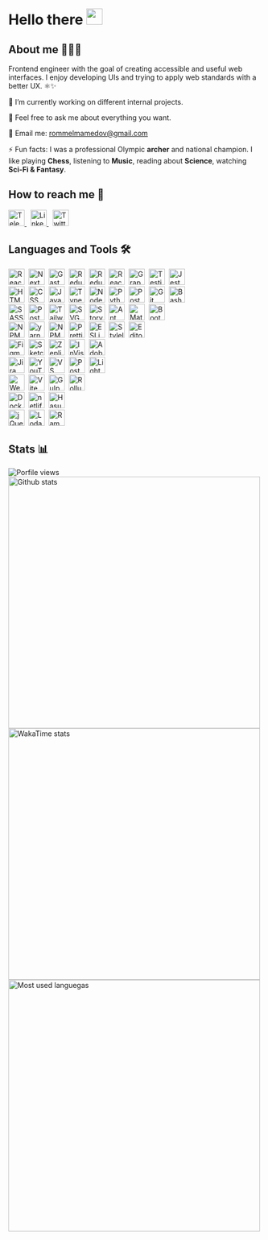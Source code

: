# Hello there <img src="https://media.giphy.com/media/hvRJCLFzcasrR4ia7z/giphy.gif" width="32px"/>

## About me 🧑🏻‍💻

Frontend engineer with the goal of creating accessible and useful web interfaces. I enjoy developing UIs and trying to apply web standards with a better UX. ⚛️✨

🔭 I’m currently working on different internal projects.

💬 Feel free to ask me about everything you want.

📩 Email me: [rommelmamedov@gmail.com](mailto:rommelmamedov@gmail.com)

⚡ Fun facts: I was a professional Olympic **archer** and national champion. I like playing **Chess**, listening to **Music**, reading about **Science**, watching **Sci-Fi & Fantasy**.

## How to reach me 📨

<a href="https://t.me/ramilmamedov" title="Telegram">
  <img src="https://cdn.svgporn.com/logos/telegram.svg" title="Telegram" alt="Telegram" width="32" height="32"/>
</a>&nbsp;
<a href="https://linkedin.com/in/ramilmamedov" title="LinkedIn">
  <img src="https://cdn.svgporn.com/logos/linkedin-icon.svg" title="LinkedIn" alt="LinkedIn" width="32" height="32"/>
</a>&nbsp;
<a href="https://twitter.com/rommelmamedov" title="Twitter">
  <img src="https://cdn.svgporn.com/logos/twitter.svg" title="Twitter" alt="Twitter" width="32" height="32"/>
</a>

## Languages and Tools 🛠

<img src="https://cdn.svgporn.com/logos/react.svg" title="React" alt="React" width="32" height="32"/>&nbsp;
<img src="https://cdn.svgporn.com/logos/nextjs-icon.svg" title="NextJS" alt="NextJS" width="32" height="32"/>&nbsp;
<img src="https://cdn.svgporn.com/logos/gatsby.svg" title="GastbyJS" alt="GastbyJS" width="32" height="32"/>&nbsp;
<img src="https://cdn.svgporn.com/logos/redux.svg" title="Redux" alt="Redux" width="32" height="32"/>&nbsp;
<img src="https://cdn.svgporn.com/logos/redux-saga.svg" title="Redux Saga" alt="Redux Saga" width="32" height="32"/>&nbsp;
<img src="https://cdn.svgporn.com/logos/react-query-icon.svg" title="React Query" alt="React Query" width="32" height="32"/>&nbsp;
<img src="https://cdn.svgporn.com/logos/graphql.svg" title="GraphQL" alt="GraphQL" width="32" height="32"/>&nbsp;
<img src="https://cdn.svgporn.com/logos/testing-library.svg" title="Testing Library" alt="Testing Library" width="32" height="32"/>&nbsp;
<img src="https://cdn.svgporn.com/logos/jest.svg" title="Jest" alt="Jest" width="32" height="32"/>&nbsp;
<br/>
<img src="https://cdn.worldvectorlogo.com/logos/html-1.svg" title="HTML" alt="HTML" width="32" height="32"/>&nbsp;
<img src="https://cdn.worldvectorlogo.com/logos/css-3.svg" title="CSS" alt="CSS" width="32" height="32"/>&nbsp;
<img src="https://cdn.svgporn.com/logos/javascript.svg" title="JavaScript" alt="JavaScript" width="32" height="32"/>&nbsp;
<img src="https://cdn.svgporn.com/logos/typescript-icon.svg" title="TypeScript" alt="TypeScript" width="32" height="32"/>&nbsp;
<img src="https://cdn.svgporn.com/logos/nodejs-icon.svg" title="NodeJS" alt="NodeJS" width="32" height="32"/>&nbsp;
<img src="https://cdn.svgporn.com/logos/python.svg" title="Python" alt="Python" width="32" height="32"/>&nbsp;
<img src="https://cdn.svgporn.com/logos/postgresql.svg" title="PostgreSQL" alt="PostgreSQL" width="32" height="32"/>&nbsp;
<img src="https://cdn.svgporn.com/logos/git-icon.svg" title="Git" alt="Git" width="32" height="32"/>&nbsp;
<img src="https://cdn.svgporn.com/logos/bash-icon.svg" title="Bash" alt="Bash" width="32" height="32"/>&nbsp;
<br/>
<img src="https://cdn.svgporn.com/logos/sass.svg" title="SASS" alt="SASS" width="32" height="32"/>&nbsp;
<img src="https://cdn.svgporn.com/logos/postcss.svg" title="PostCSS" alt="PostCSS" width="32" height="32"/>&nbsp;
<img src="https://cdn.svgporn.com/logos/tailwindcss-icon.svg" title="TailwindCSS" alt="TailwindCSS" width="32" height="32"/>&nbsp;
<img src="https://cdn.svgporn.com/logos/svg.svg" title="SVG" alt="SVG" width="32" height="32"/>&nbsp;
<img src="https://cdn.svgporn.com/logos/storybook-icon.svg" title="Storybook" alt="Storybook" width="32" height="32"/>&nbsp;
<img src="https://cdn.svgporn.com/logos/ant-design.svg" title="Ant Design" alt="Ant Design" width="32" height="32"/>&nbsp;
<img src="https://cdn.svgporn.com/logos/material-ui.svg" title="Material UI" alt="Material UI" width="32" height="32"/>&nbsp;
<img src="https://cdn.svgporn.com/logos/bootstrap.svg" title="Bootstrap" alt="Bootstrap" width="32" height="32"/>&nbsp;
<br/>
<img src="https://cdn.svgporn.com/logos/pnpm.svg" title="PNPM" alt="NPM" width="32" height="32"/>&nbsp;
<img src="https://cdn.svgporn.com/logos/yarn.svg" title="yarn" alt="yarn" width="32" height="32"/>&nbsp;
<img src="https://cdn.svgporn.com/logos/npm-icon.svg" title="NPM" alt="NPM" width="32" height="32"/>&nbsp;
<img src="https://cdn.svgporn.com/logos/prettier.svg" title="Prettier" alt="Prettier" width="32" height="32"/>&nbsp;
<img src="https://cdn.svgporn.com/logos/eslint.svg" title="ESLint" alt="ESLint" width="32" height="32"/>&nbsp;
<img src="https://user-images.githubusercontent.com/38986496/215234326-52747795-344e-4bf5-ac70-a74bc03b051b.svg" title="Stylelint" alt="Stylelint" width="32" height="32"/>&nbsp;
<img src="https://cdn.svgporn.com/logos/editorconfig.svg" title="Editorconfig" alt="Editorconfig" width="32" height="32"/>&nbsp;
<br/>
<img src="https://cdn.svgporn.com/logos/figma.svg" title="Figma" alt="Figma" width="32" height="32"/>&nbsp;
<img src="https://cdn.svgporn.com/logos/sketch.svg" title="Sketch" alt="Sketch" width="32" height="32"/>&nbsp;
<img src="https://cdn.svgporn.com/logos/zeplin.svg" title="Zeplin" alt="Zeplin" width="32" height="32"/>&nbsp;
<img src="https://cdn.svgporn.com/logos/invision-icon.svg" title="InVision" alt="InVision" width="32" height="32"/>&nbsp;
<img src="https://cdn.svgporn.com/logos/adobe-xd.svg" title="Adobe XD" alt="Adobe XD" width="32" height="32"/>&nbsp;
<br/>
<img src="https://cdn.svgporn.com/logos/jira.svg" title="Jira" alt="Jira" width="32" height="32"/>&nbsp;
<img src="https://cdn.svgporn.com/logos/youtrack.svg" title="YouTrack" alt="YouTrack" width="32" height="32"/>&nbsp;
<img src="https://cdn.svgporn.com/logos/visual-studio-code.svg" title="VS Code" alt="VS Code" width="32" height="32"/>&nbsp;
<img src="https://cdn.svgporn.com/logos/postman-icon.svg" title="Postman" alt="Postman" width="32" height="32"/>&nbsp;
<img src="https://cdn.svgporn.com/logos/lighthouse.svg" title="Lighthouse" alt="Lighthouse" width="32" height="32"/>&nbsp;
<br/>
<img src="https://cdn.svgporn.com/logos/webpack.svg" title="Webpack" alt="Webpack" width="32" height="32"/>&nbsp;
<img src="https://cdn.svgporn.com/logos/vitejs.svg" title="Vite" alt="Vite" width="32" height="32"/>&nbsp;
<img src="https://cdn.svgporn.com/logos/gulp.svg" title="GulpJS" alt="GulpJS" width="32" height="32"/>&nbsp;
<img src="https://cdn.svgporn.com/logos/rollupjs.svg" title="RollupJS" alt="RollupJS" width="32" height="32"/>&nbsp;
<br/>
<img src="https://cdn.svgporn.com/logos/docker-icon.svg" title="Docker" alt="Docker" width="32" height="32"/>&nbsp;
<img src="https://cdn.svgporn.com/logos/netlify-icon.svg" title="Netlify" alt="netlify" width="32" height="32"/>&nbsp;
<img src="https://cdn.svgporn.com/logos/hasura-icon.svg" title="Hasura" alt="Hasura" width="32" height="32"/>&nbsp;
<br/>
<img src="https://user-images.githubusercontent.com/38986496/215234323-2df8b6de-840d-4d77-95fa-0f0683c4fa39.svg" title="jQuery" alt="jQuery" width="32" height="32"/>&nbsp;
<img src="https://user-images.githubusercontent.com/38986496/215234282-0a2f7df6-f7c9-4f43-88db-202584f94a1f.svg" title="Lodash" alt="Lodash" width="32" height="32"/>&nbsp;
<img src="https://user-images.githubusercontent.com/38986496/215234325-7ae8f3db-3777-4068-9139-eebcd74cfef5.svg" title="Ramda" alt="Ramda" width="32" height="32"/>&nbsp;
<br/>

## Stats 📊

<img src="https://komarev.com/ghpvc/?username=rommelmamedov&label=Profile%20Views&color=0e75b6&style=for-the-badge" alt="Porfile views" />

<img alt="Github stats" width="500px" src="https://github-readme-stats.vercel.app/api?username=rommelmamedov&theme=github_dark&show_icons=true&count_private=true&custom_title=GitHub%20Stats%20(All%20Time)&card_width=500" />
<img alt="WakaTime stats" width="500px" src="https://github-readme-stats.vercel.app/api/wakatime?username=rommelmamedov&theme=github_dark&layout=compact&custom_title=WakaTime%20Stats%20(Last%207%20Days)&card_width=500"  />
<img alt="Most used languegas" width="500px" src="https://github-readme-stats.vercel.app/api/top-langs/?username=rommelmamedov&theme=github_dark&layout=compact&count_private=true&hide_title&card_width=500"  />
